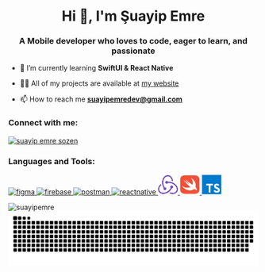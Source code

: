 <h1 align="center">Hi 👋, I'm Şuayip Emre </h1>
<h3 align="center">A Mobile developer who loves to code, eager to learn, and passionate</h3>

- 🌱 I’m currently learning **SwiftUI & React Native**

- 👨‍💻 All of my projects are available at [my website](https://portfoliosuayipemresozen.netlify.app/)

- 📫 How to reach me **suayipemredev@gmail.com**

<h3 align="left">Connect with me:</h3>
<p align="left">
<a href="https://linkedin.com/in/suayip emre sozen" target="blank"><img align="center" src="https://raw.githubusercontent.com/rahuldkjain/github-profile-readme-generator/master/src/images/icons/Social/linked-in-alt.svg" alt="suayip emre sozen" height="30" width="40" /></a>
</p>
<h3 align="left">Languages and Tools:</h3>
<p align="left"> <a href="https://www.figma.com/" target="_blank" rel="noreferrer"> <img src="https://www.vectorlogo.zone/logos/figma/figma-icon.svg" alt="figma" width="40" height="40"/> </a> <a href="https://firebase.google.com/" target="_blank" rel="noreferrer"> <img src="https://www.vectorlogo.zone/logos/firebase/firebase-icon.svg" alt="firebase" width="40" height="40"/> </a> <a href="https://postman.com" target="_blank" rel="noreferrer"> <img src="https://www.vectorlogo.zone/logos/getpostman/getpostman-icon.svg" alt="postman" width="40" height="40"/> </a> <a href="https://reactnative.dev/" target="_blank" rel="noreferrer"> <img src="https://reactnative.dev/img/header_logo.svg" alt="reactnative" width="40" height="40"/> </a> <a href="https://redux.js.org" target="_blank" rel="noreferrer"> <img src="https://raw.githubusercontent.com/devicons/devicon/master/icons/redux/redux-original.svg" alt="redux" width="40" height="40"/> </a> <a href="https://developer.apple.com/swift/" target="_blank" rel="noreferrer"> <img src="https://raw.githubusercontent.com/devicons/devicon/master/icons/swift/swift-original.svg" alt="swift" width="40" height="40"/> </a> <a href="https://www.typescriptlang.org/" target="_blank" rel="noreferrer"> <img src="https://raw.githubusercontent.com/devicons/devicon/master/icons/typescript/typescript-original.svg" alt="typescript" width="40" height="40"/> </a> </p>

<p><img align="left" src="https://github-readme-stats.vercel.app/api/top-langs?username=suayipemre&show_icons=true&locale=en&layout=compact" alt="suayipemre" /></p>





<picture>
  <source media="(prefers-color-scheme: dark)" srcset="https://raw.githubusercontent.com/SuayipEmre/SuayipEmre/output/github-contribution-grid-snake-dark.svg">
  <source media="(prefers-color-scheme: light)" srcset="https://raw.githubusercontent.com/SuayipEmre/SuayipEmre/output/github-contribution-grid-snake.svg">
  <img alt="github contribution grid snake animation" src="https://raw.githubusercontent.com/SuayipEmre/SuayipEmre/output/github-contribution-grid-snake.svg">
</picture>
